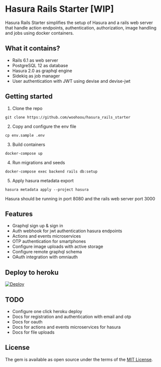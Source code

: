 # Hasura Rails Starter [WIP]

Hasura Rails Starter simplifies the setup of Hasura and a rails web server that handle action endpoints, authentication, authorization, image handling and jobs using docker containers.

## What it contains?

- Rails 6.1 as web server
- PostgreSQL 12 as database
- Hasura 2.0 as graphql engine
- Sidekiq as job manager
- User authentication with JWT using devise and devise-jwt

## Getting started

1. Clone the repo

```
git clone https://github.com/woohoou/hasura_rails_starter
```

2. Copy and configure the env file

```
cp env.sample .env
```

3. Build containers

```
docker-compose up
```

4. Run migrations and seeds

```
docker-compose exec backend rails db:setup
```

5. Apply hasura metadata export

```
hasura metadata apply --project hasura
```

Hasura should be running in port 8080 and the rails web server port 3000

## Features

- Graphql sign up & sign in
- Auth webhook for jwt authentication hasura endpoints
- Actions and events microservices
- OTP authentication for smartphones
- Configure image uploads with active storage
- Configure remote graphql schema
- OAuth integration with omniauth

## Deploy to heroku

[![Deploy](https://www.herokucdn.com/deploy/button.svg)](https://heroku.com/deploy?template=https://github.com/woohoou/hasura_rails_starter)

## TODO

- Configure one click heroku deploy
- Docs for registration and authentication with email and otp
- Docs for oauth
- Docs for actions and events microservices for hasura
- Docs for file uploads

## License

The gem is available as open source under the terms of the [MIT License](https://opensource.org/licenses/MIT).
